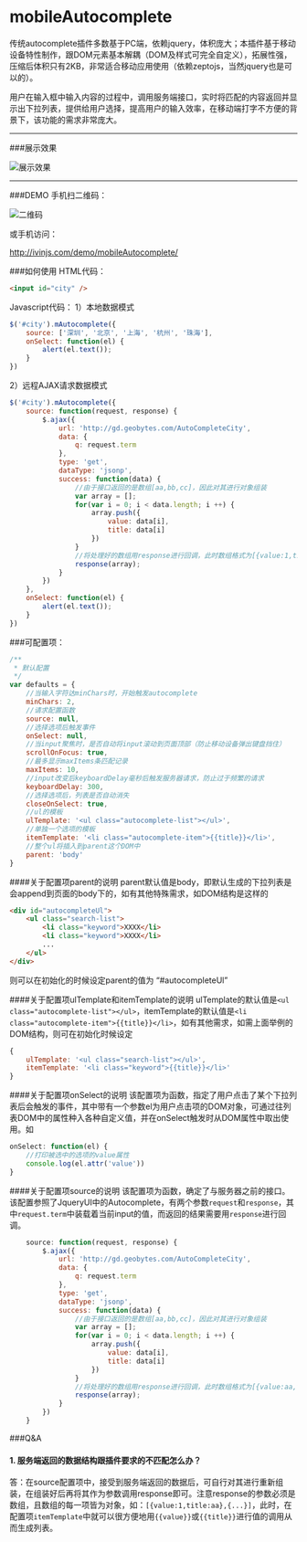 # mobileAutocomplete

传统autocomplete插件多数基于PC端，依赖jquery，体积庞大；本插件基于移动设备特性制作，跟DOM元素基本解耦（DOM及样式可完全自定义），拓展性强，压缩后体积只有2KB，非常适合移动应用使用（依赖zeptojs，当然jquery也是可以的）。

用户在输入框中输入内容的过程中，调用服务端接口，实时将匹配的内容返回并显示出下拉列表，提供给用户选择，提高用户的输入效率，在移动端打字不方便的背景下，该功能的需求非常庞大。


----------


###展示效果

![展示效果][1]


----------

###DEMO
手机扫二维码：

![二维码][2]

或手机访问：

http://ivinjs.com/demo/mobileAutocomplete/


###如何使用
HTML代码：
```html
<input id="city" />
```
Javascript代码：
1）本地数据模式
```javascript
$('#city').mAutocomplete({
	source: ['深圳', '北京', '上海', '杭州', '珠海'],
	onSelect: function(el) {
		alert(el.text());
	}
})
```
2）远程AJAX请求数据模式
```javascript
$('#city').mAutocomplete({
	source: function(request, response) {
		$.ajax({
			url: 'http://gd.geobytes.com/AutoCompleteCity',
			data: {
				q: request.term
			},
			type: 'get',
			dataType: 'jsonp',
			success: function(data) {
				//由于接口返回的是数组[aa,bb,cc]，因此对其进行对象组装
				var array = [];
				for(var i = 0; i < data.length; i ++) {
					array.push({
						value: data[i],
						title: data[i]
					})
				}
				//将处理好的数组用response进行回调，此时数组格式为[{value:1,title:aa},{...}]
				response(array);
			}
		})
	},
	onSelect: function(el) {
		alert(el.text());
	}
})
```
###可配置项：
```javascript
/**
 * 默认配置
 */
var defaults = {
	//当输入字符达minChars时，开始触发autocomplete
	minChars: 2,
	//请求配置函数
	source: null,
	//选择选项后触发事件
	onSelect: null,
	//当input聚焦时，是否自动将input滚动到页面顶部（防止移动设备弹出键盘挡住）
	scrollOnFocus: true,
	//最多显示maxItems条匹配记录
	maxItems: 10,
	//input改变后keyboardDelay毫秒后触发服务器请求，防止过于频繁的请求
	keyboardDelay: 300,
	//选择选项后，列表是否自动消失
	closeOnSelect: true,
	//ul的模板
	ulTemplate: '<ul class="autocomplete-list"></ul>',
	//单独一个选项的模板
	itemTemplate: '<li class="autocomplete-item">{{title}}</li>',
	//整个ul将插入到parent这个DOM中
	parent: 'body'
}
```

####关于配置项parent的说明
parent默认值是body，即默认生成的下拉列表是会append到页面的body下的，如有其他特殊需求，如DOM结构是这样的
```html
<div id="autocompleteUl">
	<ul class="search-list">
		<li class="keyword">XXXX</li>
		<li class="keyword">XXXX</li>
		...
	</ul>
</div>
```
则可以在初始化的时候设定parent的值为 “#autocompleteUl”

####关于配置项ulTemplate和itemTemplate的说明
ulTemplate的默认值是`<ul class="autocomplete-list"></ul>`，itemTemplate的默认值是`<li class="autocomplete-item">{{title}}</li>`，如有其他需求，如需上面举例的DOM结构，则可在初始化时候设定
```javascript
{
    ulTemplate: '<ul class="search-list"></ul>',
    itemTemplate: '<li class="keyword">{{title}}</li>'
}
```
####关于配置项onSelect的说明
该配置项为函数，指定了用户点击了某个下拉列表后会触发的事件，其中带有一个参数el为用户点击项的DOM对象，可通过往列表DOM中的属性种入各种自定义值，并在onSelect触发时从DOM属性中取出使用。如
```javascript
onSelect: function(el) {
	//打印被选中的选项的value属性
	console.log(el.attr('value'))
}
```
####关于配置项source的说明
该配置项为函数，确定了与服务器之前的接口。该配置参照了JqueryUI中的Autocomplete，有两个参数`request`和`response`，其中`request.term`中装载着当前input的值，而返回的结果需要用`response`进行回调。
```javascript
    source: function(request, response) {
        $.ajax({
            url: 'http://gd.geobytes.com/AutoCompleteCity',
            data: {
                q: request.term
            },
            type: 'get',
            dataType: 'jsonp',
            success: function(data) {
                //由于接口返回的是数组[aa,bb,cc]，因此对其进行对象组装
                var array = [];
                for(var i = 0; i < data.length; i ++) {
                    array.push({
                        value: data[i],
                        title: data[i]
                    })
                }
                //将处理好的数组用response进行回调，此时数组格式为[{value:aa,title:aa},{...}]
                response(array);
            }
        })
    }
```
###Q&A
#### 1. 服务端返回的数据结构跟插件要求的不匹配怎么办？ ####
答：在source配置项中，接受到服务端返回的数据后，可自行对其进行重新组装，在组装好后再将其作为参数调用response即可。注意response的参数必须是数组，且数组的每一项皆为对象，如：`[{value:1,title:aa},{...}]`，此时，在配置项`itemTemplate`中就可以很方便地用`{{value}}`或`{{title}}`进行值的调用从而生成列表。


  [1]: http://ivinjs.com/demo/mobileAutocomplete/demo.png
  [2]: http://ivinjs.com/demo/mobileAutocomplete/code.png
